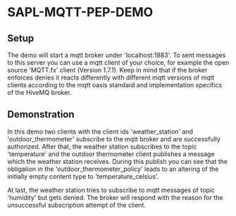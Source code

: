 # SAPL-MQTT-PEP-DEMO

## Setup

The demo will start a mqtt broker under 'localhost:1883'. To sent messages to this server you can use a 
mqtt client of your choice, for example the open source 'MQTT.fx' client (Version 1.7.1). Keep in mind
that if the broker enforces denies it reacts differently with different mqtt versions of mqtt clients
according to the mqtt oasis standard and implementation specifics of the HiveMQ broker.

## Demonstration

In this demo two clients with the client ids 'weather_station' and 'outdoor_thermometer' subscribe to the mqtt broker
and are successfully authorized. After that, the weather station subscribes to the topic 'temperature' and
the outdoor thermometer client publishes a message which the weather station receives. During this publish
you can see that the obligation in the 'outdoor_thermometer_policy' leads to an altering of the initially empty 
content type to 'temperature_celsius'.

At last, the weather station tries to subscribe to mqtt messages of topic 'humidity' but gets denied. The broker
will respond with the reason for the unsuccessful subscription attempt of the client.